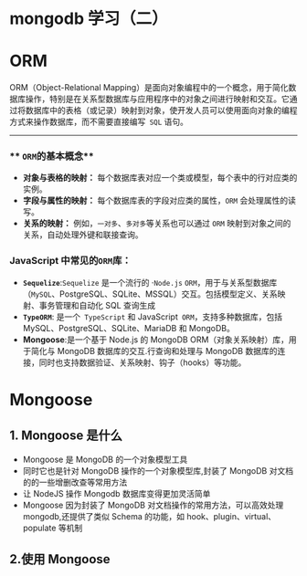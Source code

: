 # mongodb 学习（二）

# ORM

ORM（Object-Relational Mapping）是面向对象编程中的一个概念，用于简化数据库操作，特别是在关系型数据库与应用程序中的对象之间进行映射和交互。它通过将数据库中的表格（或记录）映射到对象，使开发人员可以使用面向对象的编程方式来操作数据库，而不需要直接编写` SQL` 语句。

---

### ** `ORM`的基本概念**

- **对象与表格的映射：** 每个数据库表对应一个类或模型，每个表中的行对应类的实例。
- **字段与属性的映射：** 每个数据库表的字段对应类的属性，`ORM` 会处理属性的读写。
- **关系的映射：** 例如，`一对多`、`多对多`等关系也可以通过 `ORM` 映射到对象之间的关系，自动处理外键和联接查询。

### **JavaScript 中常见的`ORM`库：**

- **`Sequelize`**:`Sequelize` 是一个流行的 ·`Node.js` `ORM`，用于与关系型数据库（`MySQL`、PostgreSQL、SQLite、MSSQL）交互。包括模型定义、关系映射、事务管理和自动化 SQL 查询生成
- **`TypeORM`**: 是一个` TypeScript` 和 JavaScript` ORM`，支持多种数据库，包括 MySQL、PostgreSQL、SQLite、MariaDB 和 MongoDB。
- **Mongoose**:是一个基于 Node.js 的 MongoDB ORM（对象关系映射）库，用于简化与 MongoDB 数据库的交互.行查询和处理与 MongoDB 数据库的连接，同时也支持数据验证、关系映射、钩子（hooks）等功能。

# Mongoose

## 1. Mongoose 是什么

- Mongoose 是 MongoDB 的一个对象模型工具
- 同时它也是针对 MongoDB 操作的一个对象模型库,封装了 MongoDB 对文档的的一些增删改查等常用方法
- 让 NodeJS 操作 Mongodb 数据库变得更加灵活简单
- Mongoose 因为封装了 MongoDB 对文档操作的常用方法，可以高效处理 mongodb,还提供了类似 Schema 的功能，如 hook、plugin、virtual、populate 等机制

## 2.使用 Mongoose
